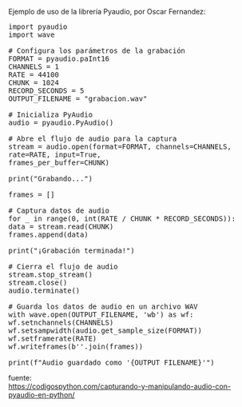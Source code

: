 
Ejemplo de uso de la librería Pyaudio, por Oscar Fernandez:

<pre>
import pyaudio
import wave

# Configura los parámetros de la grabación
FORMAT = pyaudio.paInt16
CHANNELS = 1
RATE = 44100
CHUNK = 1024
RECORD_SECONDS = 5
OUTPUT_FILENAME = "grabacion.wav"

# Inicializa PyAudio
audio = pyaudio.PyAudio()

# Abre el flujo de audio para la captura
stream = audio.open(format=FORMAT, channels=CHANNELS,
rate=RATE, input=True,
frames_per_buffer=CHUNK)

print("Grabando...")

frames = []

# Captura datos de audio
for _ in range(0, int(RATE / CHUNK * RECORD_SECONDS)):
data = stream.read(CHUNK)
frames.append(data)

print("¡Grabación terminada!")

# Cierra el flujo de audio
stream.stop_stream()
stream.close()
audio.terminate()

# Guarda los datos de audio en un archivo WAV
with wave.open(OUTPUT_FILENAME, 'wb') as wf:
wf.setnchannels(CHANNELS)
wf.setsampwidth(audio.get_sample_size(FORMAT))
wf.setframerate(RATE)
wf.writeframes(b''.join(frames))

print(f"Audio guardado como '{OUTPUT_FILENAME}'")
</pre>

fuente:  
https://codigospython.com/capturando-y-manipulando-audio-con-pyaudio-en-python/